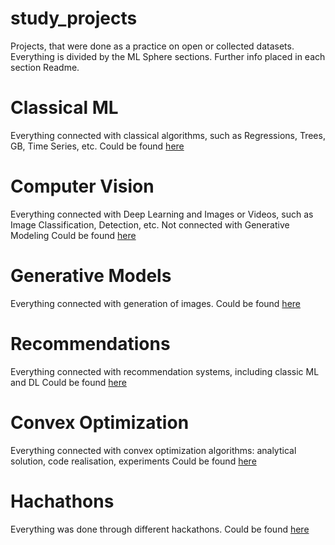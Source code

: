 # study_projects
Projects, that were done as a practice on open or collected datasets.
Everything is divided by the ML Sphere sections. Further info placed in each section Readme.

# Classical ML
Everything connected with classical algorithms, such as Regressions, Trees, GB, Time Series, etc.
Could be found [here](./Classic_ML)

# Computer Vision
Everything connected with Deep Learning and Images or Videos, such as Image Classification, Detection, etc. Not connected with Generative Modeling
Could be found [here](./CV/)

# Generative Models
Everything connected with generation of images.
Could be found [here](./generative_models/)

# Recommendations
Everything connected with recommendation systems, including classic ML and DL
Could be found [here](./Recommender_Systems/)

# Convex Optimization
Everything connected with convex optimization algorithms: analytical solution, code realisation, experiments
Could be found [here](./Convex_Opt/)

# Hachathons
Everything was done through different hackathons.
Could be found [here](./hachathons/)



